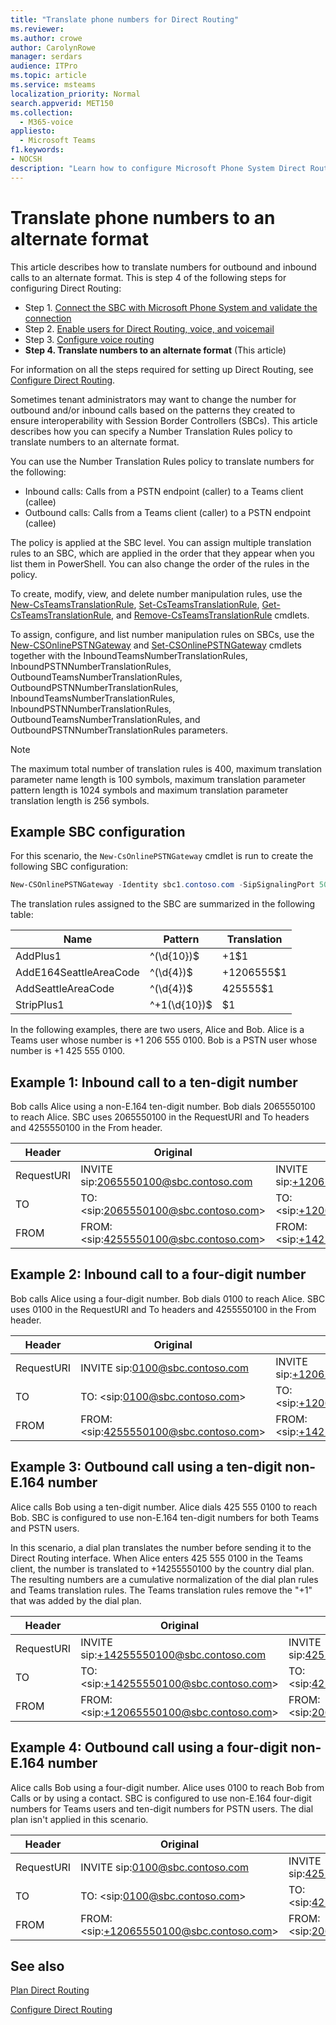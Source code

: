 ```yaml
---
title: "Translate phone numbers for Direct Routing"
ms.reviewer: 
ms.author: crowe
author: CarolynRowe
manager: serdars
audience: ITPro
ms.topic: article
ms.service: msteams
localization_priority: Normal
search.appverid: MET150
ms.collection: 
  - M365-voice
appliesto: 
  - Microsoft Teams
f1.keywords:
- NOCSH
description: "Learn how to configure Microsoft Phone System Direct Routing."
---
```


# Translate phone numbers to an alternate format

This article describes how to translate numbers for outbound and inbound calls to an alternate format.  This is step 4 of the following steps for configuring Direct Routing:

- Step 1. [Connect the SBC with Microsoft Phone System and validate the connection](direct-routing-connect-the-sbc.md) 
- Step 2. [Enable users for Direct Routing, voice, and voicemail](direct-routing-enable-users.md)   
- Step 3. [Configure voice routing](direct-routing-voice-routing.md)
- **Step 4. Translate numbers to an alternate format**   (This article)

For information on all the steps required for setting up Direct Routing, see [Configure Direct Routing](direct-routing-configure.md).

Sometimes tenant administrators may want to change the number for outbound and/or inbound calls based on the patterns they created to ensure interoperability with Session Border Controllers (SBCs). This article describes how you can specify a Number Translation Rules policy to translate numbers to an alternate format. 

You can use the Number Translation Rules policy to translate numbers for the following:

- Inbound calls: Calls from a PSTN endpoint (caller) to a Teams client (callee)
- Outbound calls: Calls from a Teams client (caller) to a PSTN endpoint (callee)

The policy is applied at the SBC level. You can assign multiple translation rules to an SBC, which are applied in the order that they appear when you list them in PowerShell. You can also change the order of the rules in the policy.

To create, modify, view, and delete number manipulation rules, use the [New-CsTeamsTranslationRule](https://docs.microsoft.com/powershell/module/skype/new-csteamstranslationrule), [Set-CsTeamsTranslationRule](https://docs.microsoft.com/powershell/module/skype/set-csteamstranslationrule), [Get-CsTeamsTranslationRule](https://docs.microsoft.com/powershell/module/skype/get-csteamstranslationrule), and [Remove-CsTeamsTranslationRule](https://docs.microsoft.com/powershell/module/skype/remove-csteamstranslationrule) cmdlets.

To assign, configure, and list number manipulation rules on SBCs, use the [New-CSOnlinePSTNGateway](https://docs.microsoft.com/powershell/module/skype/new-csonlinepstngateway) and [Set-CSOnlinePSTNGateway](https://docs.microsoft.com/powershell/module/skype/set-csonlinepstngateway) cmdlets together with the  InboundTeamsNumberTranslationRules, InboundPSTNNumberTranslationRules, OutboundTeamsNumberTranslationRules, OutboundPSTNNumberTranslationRules, InboundTeamsNumberTranslationRules, InboundPSTNNumberTranslationRules, OutboundTeamsNumberTranslationRules, and OutboundPSTNNumberTranslationRules parameters.

> [!NOTE]
> The maximum total number of translation rules is 400, maximum translation parameter name length is 100 symbols, maximum translation parameter pattern length is 1024 symbols and maximum translation parameter translation length is 256 symbols.


## Example SBC configuration

For this scenario, the ```New-CsOnlinePSTNGateway``` cmdlet is run to create the following SBC configuration:

```PowerShell
New-CSOnlinePSTNGateway -Identity sbc1.contoso.com -SipSignalingPort 5061 –InboundTeamsNumberTranslationRules ‘AddPlus1’, ‘AddE164SeattleAreaCode’ -InboundPSTNNumberTranslationRules ‘AddPlus1’ -OutboundPSTNNumberTranslationRules ‘AddSeattleAreaCode’,  -OutboundTeamsNumberTranslationRules ‘StripPlus1’
```

The translation rules assigned to the SBC are summarized in the following table:

|Name  |Pattern |Translation  |
|---------|---------|---------|
|AddPlus1     |^(\d{10})$          |+1$1          |
|AddE164SeattleAreaCode      |^(\d{4})$          | +1206555$1         |
|AddSeattleAreaCode    |^(\d{4})$          | 425555$1         |
|StripPlus1    |^+1(\d{10})$          | $1         |

In the following examples, there are two users, Alice and Bob. Alice is a Teams user whose number is +1 206 555 0100. Bob is a PSTN user whose number is +1 425 555 0100.

## Example 1: Inbound call to a ten-digit number

Bob calls Alice using a non-E.164 ten-digit number. Bob dials 2065550100 to reach Alice.
SBC uses 2065550100 in the RequestURI and To headers and 4255550100 in the From header.


|Header  |Original |Translated header |Parameter and rule applied  |
|---------|---------|---------|---------|
|RequestURI  |INVITE sip:2065550100@sbc.contoso.com|INVITE sip:+12065550100@sbc.contoso.com|InboundTeamsNumberTranslationRules ‘AddPlus1’|
|TO    |TO: \<sip:2065550100@sbc.contoso.com>|TO: \<sip:+12065550100@sbc.contoso.com>|InboundTeamsNumberTranlationRules ‘AddPlus1’|
|FROM   |FROM: \<sip:4255550100@sbc.contoso.com>|FROM: \<sip:+14255550100@sbc.contoso.com>|InboundPSTNNumberTranslationRules ‘AddPlus1’|

## Example 2: Inbound call to a four-digit number

Bob calls Alice using a four-digit number. Bob dials 0100 to reach Alice.
SBC uses 0100 in the RequestURI and To headers and 4255550100 in the From header.


|Header  |Original |Translated header |Parameter and rule applied  |
|---------|---------|---------|---------|
|RequestURI  |INVITE sip:0100@sbc.contoso.com          |INVITE sip:+12065550100@sbc.contoso.com           |InboundTeamsNumberTranlationRules ‘AddE164SeattleAreaCode’        |
|TO    |TO: \<sip:0100@sbc.contoso.com>|TO: \<sip:+12065550100@sbc.contoso.com>|InboundTeamsNumberTranlationRules ‘AddE164SeattleAreaCode’         |
|FROM   |FROM: \<sip:4255550100@sbc.contoso.com>|FROM: \<sip:+14255550100@sbc.contoso.com>|InboundPSTNNumberTranlationRules ‘AddPlus1’        |

## Example 3: Outbound call using a ten-digit non-E.164 number

Alice calls Bob using a ten-digit number. Alice dials 425 555 0100 to reach Bob.
SBC is configured to use non-E.164 ten-digit numbers for both Teams and PSTN users.

In this scenario, a dial plan translates the number before sending it to the Direct Routing interface. When Alice enters 425 555 0100 in the Teams client, the number is translated to +14255550100 by the country dial plan. The resulting numbers are a cumulative normalization of the dial plan rules and Teams translation rules. The Teams translation rules remove the "+1" that was added by the dial plan.


|Header  |Original |Translated header |Parameter and rule applied  |
|---------|---------|---------|---------|
|RequestURI  |INVITE sip:+14255550100@sbc.contoso.com          |INVITE sip:4255550100@sbc.contoso.com       |OutboundPSTNNumberTranlationRules ‘StripPlus1’         |
|TO    |TO: \<sip:+14255550100@sbc.contoso.com>|TO: \<sip:4255555555@sbc.contoso.com>|OutboundPSTNNumberTranlationRules ‘StripPlus1’       |
|FROM   |FROM: \<sip:+12065550100@sbc.contoso.com>|FROM: \<sip:2065550100@sbc.contoso.com>|OutboundTeamsNumberTranlationRules ‘StripPlus1’         |

## Example 4: Outbound call using a four-digit non-E.164 number

Alice calls Bob using a four-digit number. Alice uses 0100 to reach Bob from Calls or by using a contact.
SBC is configured to use non-E.164 four-digit numbers for Teams users and ten-digit numbers for PSTN users. The dial plan isn't applied in this scenario.


|Header  |Original |Translated header |Parameter and rule applied  |
|---------|---------|---------|---------|
|RequestURI  |INVITE sip:0100@sbc.contoso.com           |INVITE sip:4255550100@sbc.contoso.com       |InboundTeamsNumberTranlationRules ‘AddSeattleAreaCode’         |
|TO    |TO: \<sip:0100@sbc.contoso.com>|TO: \<sip:4255555555@sbc.contoso.com>|InboundTeamsNumberTranlationRulesList ‘AddSeattleAreaCode’       |
|FROM   |FROM: \<sip:+12065550100@sbc.contoso.com>|FROM: \<sip:2065550100@sbc.contoso.com>| InboundPSTNNumberTranlationRules ‘StripPlus1’ |

## See also

[Plan Direct Routing](direct-routing-plan.md)

[Configure Direct Routing](direct-routing-configure.md)
